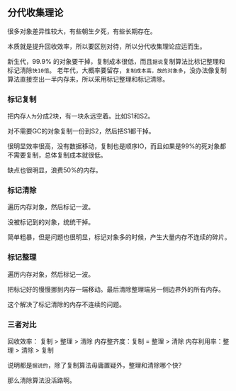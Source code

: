 ## 分代收集理论
很多对象差异性较大，有些朝生夕死，有些长期存在。

本质就是提升回收效率，所以要区别对待，所以分代收集理论应运而生。

新生代，99.9% 的对象要干掉，复制成本很低，而且`据说`复制算法比标记整理和标记清除`快10倍`。
老年代，大概率要留存，`复制成本高，放的对象多`，没办法像复制算法直接空出一半内存来，所以采用标记整理和标记清除。

### 标记复制
把内存`人为`分成2块，有一块永远空着。比如S1和S2。

对不需要GC的对象复制一份到S2，然后把S1都干掉。

很明显效率很高，没有数据移动，复制也是顺序IO，而且如果是99%的死对象都不需要复制，总体复制成本就很低。

缺点也很明显，浪费50%的内存。

### 标记清除
遍历内存对象，然后标记一波。

没被标记到的对象，统统干掉。

简单粗暴，但是问题也很明显，标记对象多的时候，产生大量内存不连续的碎片。


### 标记整理
遍历内存对象，然后标记一波。

把标记好的慢慢挪到内存一端移动。最后清除整理端另一侧边界外的所有内存。

这个解决了标记清除的内存不连续的问题。


### 三者对比
回收效率： 复制 > 整理 > 清除
内存整齐度：复制 = 整理 > 清除
内存利用率：整理 > 清除 > 复制
        
说明都是`据说的`，除了复制算法毋庸置疑外，整理和清除哪个快?

那么清除算法没活路啊。 
        